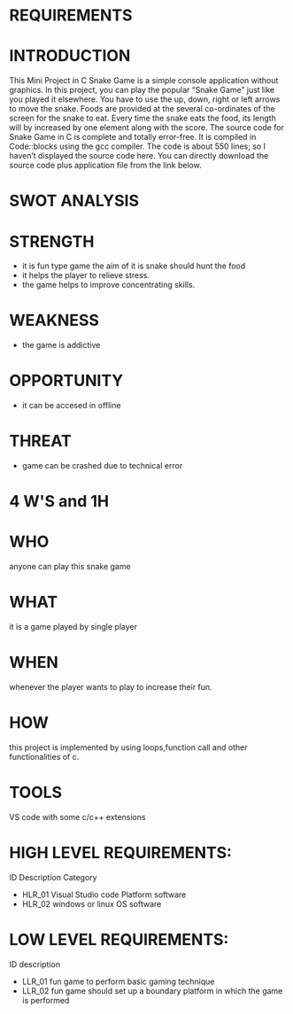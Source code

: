 # REQUIREMENTS #
# INTRODUCTION #
This Mini Project in C Snake Game is a simple console application without graphics. In this project, you can play the popular “Snake Game” just like you played it elsewhere. 
You have to use the up, down, right or left arrows to move the snake.
Foods are provided at the several co-ordinates of the screen for the snake to eat. Every time the snake eats the food,
its length will by increased by one element along with the score.
The source code for Snake Game in C is complete and totally error-free. It is compiled in Code::blocks using the gcc compiler. The code is about 550 lines;
so I haven’t displayed the source code here. You can directly download the source code plus application file from the link below.

# SWOT ANALYSIS #
# STRENGTH #
 - it is fun type game the aim of it is snake should hunt the food
 - it helps the player to relieve stress.
 - the game helps to improve concentrating skills.
 
 # WEAKNESS #
 - the game is addictive
 
 # OPPORTUNITY #
 - it can be accesed in offline
 # THREAT #
 - game can be crashed due to technical error
 # 4 W'S and 1H #
 # WHO #
 anyone can play this snake game
 # WHAT #
 it is a game played by single player
 # WHEN #
 whenever the player wants to play to increase their fun.
 # HOW #
 this project is implemented by using loops,function call and other functionalities of c.
 # TOOLS #
 VS code with some c/c++ extensions


# HIGH LEVEL REQUIREMENTS: #
 ID	Description	Category
- HLR_01	Visual Studio code Platform	software 
- HLR_02	windows or linux OS	software
# LOW LEVEL REQUIREMENTS: #
ID	description
- LLR_01	fun game to perform basic gaming technique
- LLR_02	fun game should set up a boundary platform in which the game is performed 



